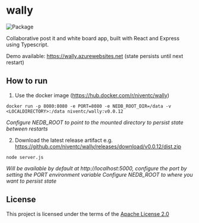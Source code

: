 # wally

![Package](https://github.com/niventc/wally/workflows/Package/badge.svg)

Collaborative post it and white board app, built with React and Express using Typescript.

Demo available: https://wally.azurewebsites.net (state persists until next restart)

## How to run

1. Use the docker image (https://hub.docker.com/r/niventc/wally)
```
docker run -p 8080:8080 -e PORT=8080 -e NEDB_ROOT_DIR=/data -v <LOCALDIRECTORY>:/data niventc/wally:v0.0.12
```
*Configure NEDB_ROOT to point to the mounted directory to persist state between restarts*

2. Download the latest release artifact e.g. https://github.com/niventc/wally/releases/download/v0.0.12/dist.zip
```
node server.js
```
*Will be available by default at http://localhost:5000, configure the port by setting the PORT environment variable*
*Configure NEDB_ROOT to where you want to persist state*

## License
This project is licensed under the terms of the [Apache License 2.0](LICENSE)
